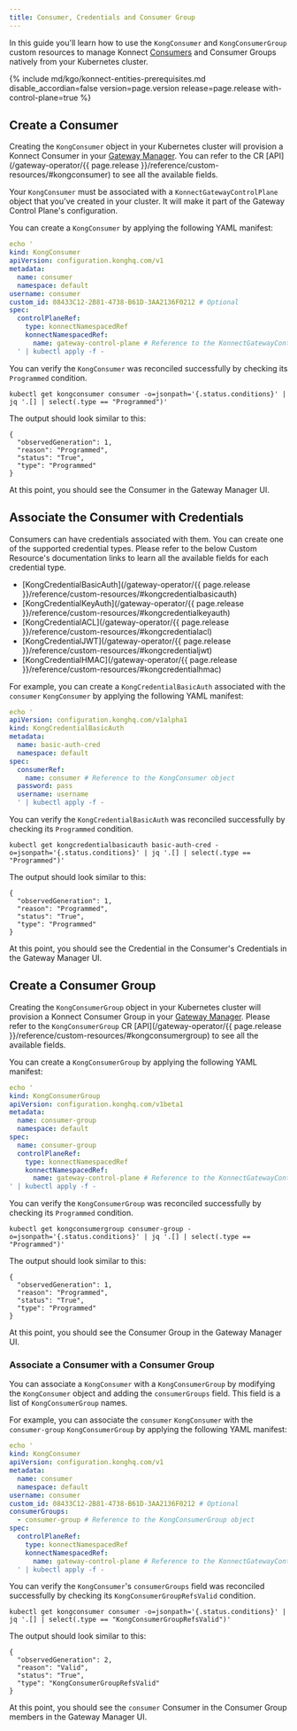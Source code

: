 ```yaml
---
title: Consumer, Credentials and Consumer Group
---
```


In this guide you'll learn how to use the `KongConsumer` and `KongConsumerGroup` custom resources to
manage Konnect [Consumers](/konnect/gateway-manager/configuration/#consumers)
and Consumer Groups natively from your Kubernetes cluster.

{% include md/kgo/konnect-entities-prerequisites.md disable_accordian=false version=page.version release=page.release
with-control-plane=true %}

## Create a Consumer

Creating the `KongConsumer` object in your Kubernetes cluster will provision a Konnect Consumer in
your [Gateway Manager](/konnect/gateway-manager).
You can refer to the CR [API](/gateway-operator/{{ page.release }}/reference/custom-resources/#kongconsumer)
to see all the available fields.

Your `KongConsumer` must be associated with a `KonnectGatewayControlPlane` object that you've created in your cluster.
It will make it part of the Gateway Control Plane's configuration.

You can create a `KongConsumer` by applying the following YAML manifest:

```yaml
echo '
kind: KongConsumer
apiVersion: configuration.konghq.com/v1
metadata:
  name: consumer
  namespace: default
username: consumer
custom_id: 08433C12-2B81-4738-B61D-3AA2136F0212 # Optional
spec:
  controlPlaneRef:
    type: konnectNamespacedRef
    konnectNamespacedRef:
      name: gateway-control-plane # Reference to the KonnectGatewayControlPlane object
  ' | kubectl apply -f -
```

You can verify the `KongConsumer` was reconciled successfully by checking its `Programmed` condition.

```shell
kubectl get kongconsumer consumer -o=jsonpath='{.status.conditions}' | jq '.[] | select(.type == "Programmed")'
```

The output should look similar to this:

```console
{
  "observedGeneration": 1,
  "reason": "Programmed",
  "status": "True",
  "type": "Programmed"
}
```

At this point, you should see the Consumer in the Gateway Manager UI.

## Associate the Consumer with Credentials

Consumers can have credentials associated with them. You can create one of the supported credential types. Please refer
to the below Custom Resource's documentation links to learn all the available fields for each credential type.

- [KongCredentialBasicAuth](/gateway-operator/{{ page.release }}/reference/custom-resources/#kongcredentialbasicauth)
- [KongCredentialKeyAuth](/gateway-operator/{{ page.release }}/reference/custom-resources/#kongcredentialkeyauth)
- [KongCredentialACL](/gateway-operator/{{ page.release }}/reference/custom-resources/#kongcredentialacl)
- [KongCredentialJWT](/gateway-operator/{{ page.release }}/reference/custom-resources/#kongcredentialjwt)
- [KongCredentialHMAC](/gateway-operator/{{ page.release }}/reference/custom-resources/#kongcredentialhmac)

For example, you can create a `KongCredentialBasicAuth` associated with the `consumer` `KongConsumer` by applying the
following YAML manifest:

```yaml
echo '
apiVersion: configuration.konghq.com/v1alpha1
kind: KongCredentialBasicAuth
metadata:
  name: basic-auth-cred
  namespace: default
spec:
  consumerRef:
    name: consumer # Reference to the KongConsumer object
  password: pass
  username: username
  ' | kubectl apply -f -
```

You can verify the `KongCredentialBasicAuth` was reconciled successfully by checking its `Programmed` condition.

```shell
kubectl get kongcredentialbasicauth basic-auth-cred -o=jsonpath='{.status.conditions}' | jq '.[] | select(.type == "Programmed")'
```

The output should look similar to this:

```console
{
  "observedGeneration": 1,
  "reason": "Programmed",
  "status": "True",
  "type": "Programmed"
}
```

At this point, you should see the Credential in the Consumer's Credentials in the Gateway Manager UI.

## Create a Consumer Group

Creating the `KongConsumerGroup` object in your Kubernetes cluster will provision a Konnect Consumer Group in
your [Gateway Manager](/konnect/gateway-manager). Please refer to the
`KongConsumerGroup` CR [API](/gateway-operator/{{ page.release }}/reference/custom-resources/#kongconsumergroup) to see
all the available fields.

You can create a `KongConsumerGroup` by applying the following YAML manifest:

```yaml
echo '
kind: KongConsumerGroup
apiVersion: configuration.konghq.com/v1beta1
metadata:
  name: consumer-group
  namespace: default
spec:
  name: consumer-group
  controlPlaneRef:
    type: konnectNamespacedRef
    konnectNamespacedRef:
      name: gateway-control-plane # Reference to the KonnectGatewayControlPlane object
' | kubectl apply -f -
```

You can verify the `KongConsumerGroup` was reconciled successfully by checking its `Programmed` condition.

```shell
kubectl get kongconsumergroup consumer-group -o=jsonpath='{.status.conditions}' | jq '.[] | select(.type == "Programmed")'
```

The output should look similar to this:

```console
{
  "observedGeneration": 1,
  "reason": "Programmed",
  "status": "True",
  "type": "Programmed"
}
```

At this point, you should see the Consumer Group in the Gateway Manager UI.

### Associate a Consumer with a Consumer Group

You can associate a `KongConsumer` with a `KongConsumerGroup` by modifying the `KongConsumer` object and adding the
`consumerGroups` field. This field is a list of `KongConsumerGroup` names.

For example, you can associate the `consumer` `KongConsumer` with the `consumer-group` `KongConsumerGroup` by applying the
following YAML manifest:

```yaml
echo '
kind: KongConsumer
apiVersion: configuration.konghq.com/v1
metadata:
  name: consumer
  namespace: default
username: consumer
custom_id: 08433C12-2B81-4738-B61D-3AA2136F0212 # Optional
consumerGroups:
  - consumer-group # Reference to the KongConsumerGroup object
spec:
  controlPlaneRef:
    type: konnectNamespacedRef
    konnectNamespacedRef:
      name: gateway-control-plane # Reference to the KonnectGatewayControlPlane object
  ' | kubectl apply -f -
```

You can verify the `KongConsumer`'s `consumerGroups` field was reconciled successfully by checking its `KongConsumerGroupRefsValid` condition.

```shell
kubectl get kongconsumer consumer -o=jsonpath='{.status.conditions}' | jq '.[] | select(.type == "KongConsumerGroupRefsValid")'
```

The output should look similar to this:

```console
{
  "observedGeneration": 2,
  "reason": "Valid",
  "status": "True",
  "type": "KongConsumerGroupRefsValid"
}
```

At this point, you should see the `consumer` Consumer in the Consumer Group members in the Gateway Manager UI.
